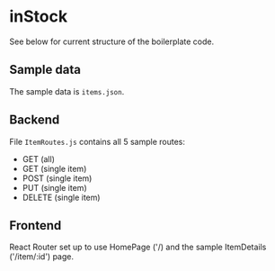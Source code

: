 # inStock

See below for current structure of the boilerplate code.

## Sample data
The sample data is `items.json`.

## Backend
File `ItemRoutes.js` contains all 5 sample routes: 
- GET (all)
- GET (single item)
- POST (single item)
- PUT (single item)
- DELETE (single item)

## Frontend
React Router set up to use HomePage ('/) and the sample ItemDetails ('/item/:id') page.
